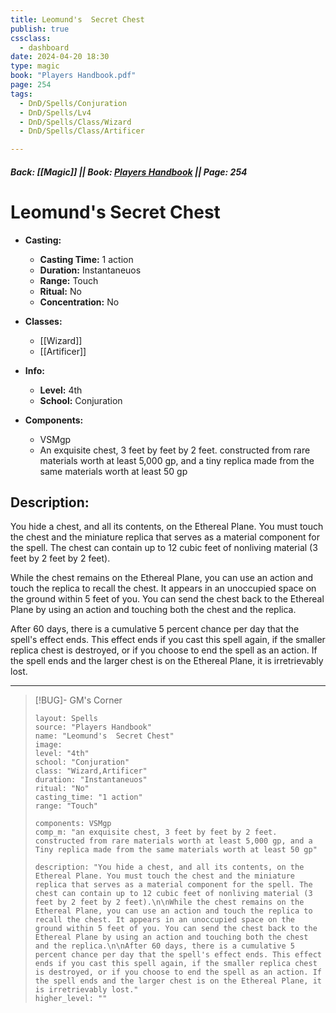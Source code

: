 ```yaml
---
title: Leomund's  Secret Chest
publish: true
cssclass:
  - dashboard
date: 2024-04-20 18:30
type: magic
book: "Players Handbook.pdf"
page: 254
tags:
  - DnD/Spells/Conjuration
  - DnD/Spells/Lv4
  - DnD/Spells/Class/Wizard
  - DnD/Spells/Class/Artificer

---
```


##### Back: [[Magic]] || Book: [Players Handbook](https://drive.google.com/drive/folders/1O5bhpYizcIT5xxAoLOuzCRht_PVS7VSG?usp=sharing) || Page: 254

# Leomund's  Secret Chest

- **Casting:**
    - **Casting Time:** 1 action
    - **Duration:** Instantaneuos
    - **Range:** Touch
    - **Ritual:** No
    - **Concentration:** No
- **Classes:**
    - [[Wizard]]
    - [[Artificer]]

- **Info:**
    - **Level:** 4th
    - **School:** Conjuration
- **Components:**
    - VSMgp
    - An exquisite chest, 3 feet by feet by 2 feet. constructed from rare materials worth at least 5,000 gp, and a tiny replica made from the same materials worth at least 50 gp

## Description:
You hide a chest, and all its contents, on the Ethereal Plane. You must touch the chest and the miniature replica that serves as a material component for the spell. The chest can contain up to 12 cubic feet of nonliving material (3 feet by 2 feet by 2 feet).

While the chest remains on the Ethereal Plane, you can use an action and touch the replica to recall the chest. It appears in an unoccupied space on the ground within 5 feet of you. You can send the chest back to the Ethereal Plane by using an action and touching both the chest and the replica.

After 60 days, there is a cumulative 5 percent chance per day that the spell's effect ends. This effect ends if you cast this spell again, if the smaller replica chest is destroyed, or if you choose to end the spell as an action. If the spell ends and the larger chest is on the Ethereal Plane, it is irretrievably lost.



---

> [!BUG]- GM's Corner
>
> ```statblock
> layout: Spells
> source: "Players Handbook"
> name: "Leomund's  Secret Chest"
> image: 
> level: "4th"
> school: "Conjuration"
> class: "Wizard,Artificer"
> duration: "Instantaneuos"
> ritual: "No"
> casting_time: "1 action"
> range: "Touch"
>
> components: VSMgp
> comp_m: "an exquisite chest, 3 feet by feet by 2 feet. constructed from rare materials worth at least 5,000 gp, and a Tiny replica made from the same materials worth at least 50 gp"
>
> description: "You hide a chest, and all its contents, on the Ethereal Plane. You must touch the chest and the miniature replica that serves as a material component for the spell. The chest can contain up to 12 cubic feet of nonliving material (3 feet by 2 feet by 2 feet).\n\nWhile the chest remains on the Ethereal Plane, you can use an action and touch the replica to recall the chest. It appears in an unoccupied space on the ground within 5 feet of you. You can send the chest back to the Ethereal Plane by using an action and touching both the chest and the replica.\n\nAfter 60 days, there is a cumulative 5 percent chance per day that the spell's effect ends. This effect ends if you cast this spell again, if the smaller replica chest is destroyed, or if you choose to end the spell as an action. If the spell ends and the larger chest is on the Ethereal Plane, it is irretrievably lost."
> higher_level: ""
> ```
